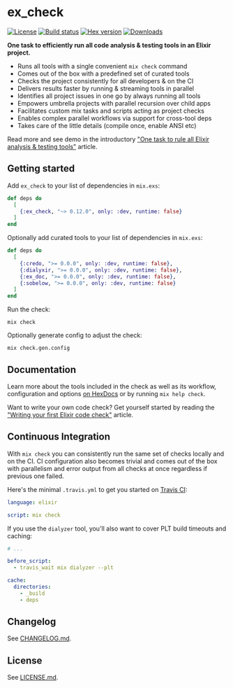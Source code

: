 # ex_check

[![License](https://img.shields.io/github/license/karolsluszniak/ex_check.svg)](https://github.com/karolsluszniak/ex_check/blob/master/LICENSE.md)
[![Build status](https://img.shields.io/travis/karolsluszniak/ex_check/master.svg)](https://travis-ci.org/karolsluszniak/ex_check)
[![Hex version](https://img.shields.io/hexpm/v/ex_check.svg)](https://hex.pm/packages/ex_check)
[![Downloads](https://img.shields.io/hexpm/dt/ex_check.svg)](https://hex.pm/packages/ex_check)

**One task to efficiently run all code analysis & testing tools in an Elixir project.**

- Runs all tools with a single convenient `mix check` command
- Comes out of the box with a predefined set of curated tools
- Checks the project consistently for all developers & on the CI
- Delivers results faster by running & streaming tools in parallel
- Identifies all project issues in one go by always running all tools
- Empowers umbrella projects with parallel recursion over child apps
- Facilitates custom mix tasks and scripts acting as project checks
- Enables complex parallel workflows via support for cross-tool deps
- Takes care of the little details (compile once, enable ANSI etc)

Read more and see demo in the introductory ["One task to rule all Elixir analysis & testing
tools"](http://cloudless.studio/articles/49-one-task-to-rule-all-elixir-analysis-testing-tools)
article.

## Getting started

Add `ex_check` to your list of dependencies in `mix.exs`:

```elixir
def deps do
  [
    {:ex_check, "~> 0.12.0", only: :dev, runtime: false}
  ]
end
```

Optionally add curated tools to your list of dependencies in `mix.exs`:

```elixir
def deps do
  [
    {:credo, ">= 0.0.0", only: :dev, runtime: false},
    {:dialyxir, ">= 0.0.0", only: :dev, runtime: false},
    {:ex_doc, ">= 0.0.0", only: :dev, runtime: false},
    {:sobelow, ">= 0.0.0", only: :dev, runtime: false}
  ]
end
```

Run the check:

```
mix check
```

Optionally generate config to adjust the check:

```
mix check.gen.config
```

## Documentation

Learn more about the tools included in the check as well as its workflow, configuration and options
[on HexDocs](https://hexdocs.pm/ex_check/Mix.Tasks.Check.html) or by running `mix help check`.

Want to write your own code check? Get yourself started by reading the ["Writing your first Elixir
code check"](http://cloudless.studio/articles/50-writing-your-first-elixir-code-check) article.

## Continuous Integration

With `mix check` you can consistently run the same set of checks locally and on the CI. CI
configuration also becomes trivial and comes out of the box with parallelism and error output from
all checks at once regardless if previous one failed.

Here's the minimal `.travis.yml` to get you started on [Travis CI](https://travis-ci.org):

```yaml
language: elixir

script: mix check
```

If you use the `dialyzer` tool, you'll also want to cover PLT build timeouts and caching:

```yaml
# ...

before_script:
  - travis_wait mix dialyzer --plt

cache:
  directories:
    - _build
    - deps
```

## Changelog

See [CHANGELOG.md](https://github.com/karolsluszniak/ex_check/blob/master/CHANGELOG.md).

## License

See [LICENSE.md](https://github.com/karolsluszniak/ex_check/blob/master/LICENSE.md).

